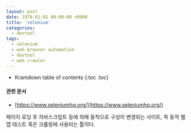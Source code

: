 ```yaml
---
layout: post
date: 1970-01-01 00:00:00 +0900
title: 'selenium'
categories:
  - devtool
tags:
  - selenium
  - web browser automation
  - devtool
  - web crawler
---
```


* Kramdown table of contents
{:toc .toc}

#### 관련 문서

- [https://www.seleniumhq.org/](https://www.seleniumhq.org/)

페이지 로딩 후 자바스크립트 등에 의해 동적으로 구성이 변경되는 사이트, 즉 동적 웹 앱 테스트 혹은 크롤링에 사용되는 툴이다.
